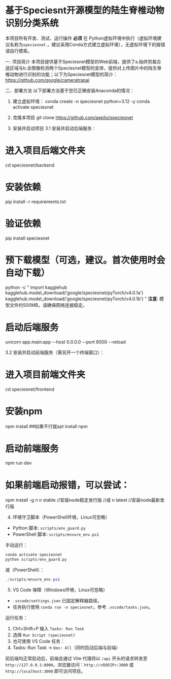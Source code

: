 # 基于Speciesnt开源模型的陆生脊椎动物识别分类系统

本项目所有开发、测试、运行操作 **必须** 在 Python虚拟环境中执行（虚拟环境建议名称为`speciesnet` ，建议采用Conda方式建立虚拟环境），无虚拟环境下的报错请自行摸索。

一. 项目简介
本项目提供基于Speciesnet模型的Web前端，提供了a.始终剪裁合适区域与b.全图像检测两个Speciesnet模型的变体，提供对上传图片中的陆生脊椎动物进行识别的功能；以下为Speciesnet模型的简介：
https://github.com/google/cameratrapai

二、部署方法
以下部署方法基于您已正确安装Anaconda的情况：
1. 建立虚拟环境：
conda create -n speciesnet python=3.12 -y
conda activate speciesnet

2. 克隆本项目
git clone https://github.com/aeplio/speciesnet

3. 安装并启动项目
3.1 安装并启动后端服务：

# 进入项目后端文件夹
cd speciesnet/backend
# 安装依赖
pip install -r requirements.txt
# 验证依赖
pip install speciesnet
# 预下载模型（可选，建议。首次使用时会自动下载）
python -c "
import kagglehub
kagglehub.model_download('google/speciesnet/pyTorch/v4.0.1a')
kagglehub.model_download('google/speciesnet/pyTorch/v4.0.1b')
"
**注意**: 模型文件约500MB，请确保网络连接稳定。

# 启动后端服务
uvicorn app.main:app --host 0.0.0.0 --port 8000 --reload

3.2 安装并启动前端服务（需另开一个终端窗口）：
# 进入项目前端文件夹
cd speciesnet/frontend
# 安装npm
npm install    ##如果不行就apt install npm
# 启动前端服务
npm run dev
# 如果前端启动报错，可以尝试：
npm install -g n
n stable    //安装node稳定发行版
//或
n latest    //安装node最新发行版

4. 环境守卫脚本（PowerShell环境，Linux可忽略）
- Python 脚本: `scripts/env_guard.py`
- PowerShell 脚本: `scripts/ensure_env.ps1`

手动运行：
```powershell
conda activate speciesnet
python scripts/env_guard.py
```

或（PowerShell）：
```powershell
./scripts/ensure_env.ps1
```

5. VS Code 保障（Windows环境，Linux可忽略）
- `.vscode/settings.json` 已固定解释器路径。
- 任务执行使用 `conda run -n speciesnet`，参考 `.vscode/tasks.json`。

运行任务：
1. Ctrl+Shift+P 输入 `Tasks: Run Task`
2. 选择 `Run Script (speciesnet)`
3. 也可使用 VS Code 任务：
1. Tasks: Run Task -> `Dev: All`（同时启动后端与前端）

前后端均正常启动后，前端会通过 Vite 代理将以 `/api` 开头的请求转发至 `http://127.0.0.1:8000`，浏览器访问：`http://<你的IP>:3000` 或 `http://localhost:3000` 即可访问项目。
